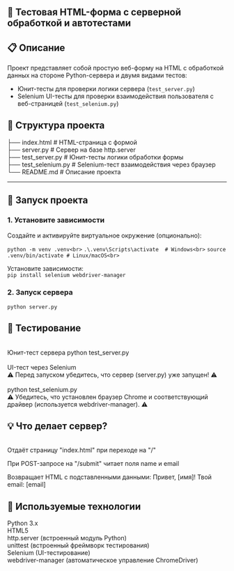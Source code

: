 # <h2>🧪 Тестовая HTML-форма с серверной обработкой и автотестами</h2>

## <h2>📋 Описание</h2>

Проект представляет собой простую веб-форму на HTML с обработкой данных на стороне Python-сервера и двумя видами тестов:

- Юнит-тесты для проверки логики сервера (`test_server.py`)
- Selenium UI-тесты для проверки взаимодействия пользователя с веб-страницей (`test_selenium.py`)

## <h2>📁 Структура проекта</h2>
├── index.html # HTML-страница с формой<br>
├── server.py # Сервер на базе http.server<br>
├── test_server.py # Юнит-тесты логики обработки формы<br>
├── test_selenium.py # Selenium-тест взаимодействия через браузер<br>
└── README.md # Описание проекта

---

## <h2>🚀 Запуск проекта</h2>

### 1. Установите зависимости

Создайте и активируйте виртуальное окружение (опционально):

`python -m venv .venv<br>`
`.\.venv\Scripts\activate  # Windows<br>`
`source .venv/bin/activate # Linux/macOS<br>`

Установите зависимости:<br>
`pip install selenium webdriver-manager`

### 2. Запуск сервера
`python server.py`

<h2>🧪 Тестирование</h2><br>
Юнит-тест сервера
python test_server.py<br>
<br>
UI-тест через Selenium<br>
⚠️ Перед запуском убедитесь, что сервер (server.py) уже запущен! ⚠️<br>
<br>
python test_selenium.py<br>
⚠️ Убедитесь, что установлен браузер Chrome и соответствующий драйвер (используется webdriver-manager). ⚠️

<h2>💡 Что делает сервер?</h2><br>
Отдаёт страницу "index.html" при переходе на "/"

При POST-запросе на "/submit" читает поля name и email

Возвращает HTML с подставленными данными:
Привет, [имя]! Твой email: [email]

<h2>🧰 Используемые технологии</h2>
Python 3.x<br>
HTML5<br>
http.server (встроенный модуль Python)<br>
unittest (встроенный фреймворк тестирования)<br>
Selenium (UI-тестирование)<br>
webdriver-manager (автоматическое управление ChromeDriver)<br>
